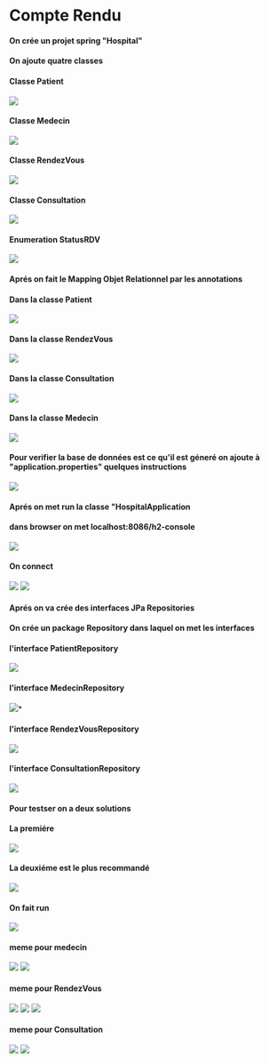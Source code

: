 <h1>Compte Rendu</h1>
<h4>On crée un projet spring "Hospital"</h4>
<h4>On ajoute quatre classes </h4>
<h4>Classe Patient</h4>
<img src="Captures/Capture.PNG">
<h4>Classe Medecin</h4>
<img src="Captures/Med.PNG">
<h4>Classe RendezVous</h4>
<img src="Captures/Rdv.PNG">
<h4>Classe Consultation</h4>
<img src="Captures/Consult.PNG">
<h4>Enumeration StatusRDV</h4>
<img src="Captures/Status.PNG">
<h4>Aprés on fait le Mapping Objet Relationnel par les annotations</h4>
<h4>Dans la classe Patient</h4>
<img src="Captures/annot1.PNG">
<h4>Dans la classe RendezVous</h4>
<img src="Captures/annot2.PNG">
<h4>Dans la classe Consultation</h4>
<img src="Captures/annot3.PNG">
<h4>Dans la classe Medecin</h4>
<img src="Captures/annot4.PNG">
<h4>Pour verifier la base de données est ce qu'il est géneré on ajoute à "application.properties" quelques instructions </h4>
<img src="Captures/h2.PNG">
<h4>Aprés on met run la classe "HospitalApplication</h4>
<h4>dans browser on met localhost:8086/h2-console</h4>
<img src="Captures/h2-console.PNG">
<h4>On connect</h4>
<img src="Captures/h2-console00.PNG">
<img src="Captures/h2-console01.PNG">
<h4>Aprés on va crée des interfaces JPa Repositories</h4>
<h4>On crée un package Repository dans laquel on met les interfaces</h4>
<h4>l'interface PatientRepository</h4>
<img src="Captures/inter1.PNG">
<h4>l'interface MedecinRepository</h4>
<img src="Captures/inter2.PNG">*
<h4>l'interface RendezVousRepository</h4>
<img src="Captures/inter3.PNG">
<h4>l'interface ConsultationRepository</h4>
<img src="Captures/inter4.PNG">
<h4>Pour testser on a deux solutions</h4>
<h4>La premiére </h4>
<img src="Captures/sol1.PNG">
<h4>La deuxiéme est le plus recommandé</h4>
<img src="Captures/sol2.PNG">
<h4>On fait run </h4>
<img src="Captures/h2-sols.PNG">
<h4>meme pour medecin</h4>
<img src="Captures/med1.PNG">
<img src="Captures/h2med.PNG">
<h4>meme pour RendezVous</h4>
<img src="Captures/rdvv.PNG">
<img src="Captures/rdvH2.PNG">
<img src="Captures/h2rdv2.PNG">
<h4>meme pour Consultation</h4>
<img src="Captures/cont.PNG">
<img src="Captures/h2consult.PNG">

